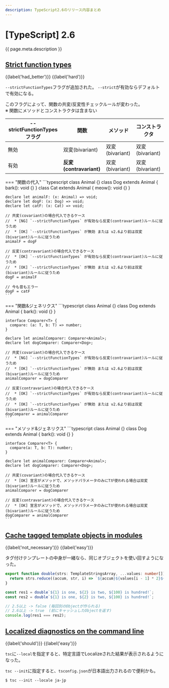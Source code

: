```yaml
---
description: TypeScript2.6のリリース内容まとめ
---
```


# [TypeScript] 2.6

{{ page.meta.description }}


## [Strict function types]

[Strict function types]: https://www.typescriptlang.org/docs/handbook/release-notes/typescript-2-6.html#strict-function-types

{{label('had_better')}} {{label('hard')}}

`--strictFunctionTypes`フラグが追加された。
`--strict`が有効ならデフォルトで有効になる。

このフラグによって、関数の共変/反変性チェックルールが変わった。  
※ 関数にメソッドとコンストラクタは含まない

| --strictFunctionTypes フラグ | 関数                    | メソッド        | コンストラクタ  |
| ------------------------------ | ----------------------- | --------------- | --------------- |
| 無効                           | 双変(bivariant)         | 双変(bivariant) | 双変(bivariant) |
| 有効                           | **反変(contravariant)** | 双変(bivariant) | 双変(bivariant) |

=== "関数の代入"
    ```typescript
    class Animal {}
    class Dog extends Animal {
        bark(): void {}
    }
    class Cat extends Animal {
        meow(): void {}
    }

    declare let animalF: (x: Animal) => void;
    declare let dogF: (x: Dog) => void;
    declare let catF: (x: Cat) => void;

    // 共変(covariant)の場合代入できるケース
    //  * [NG] `--strictFunctionTypes` が有効なら反変(contravariant)ルールに従うため
    //  * [OK] `--strictFunctionTypes` が無効 または v2.6より前は双変(bivariant)ルールに従うため
    animalF = dogF
    
    // 反変(contravariant)の場合代入できるケース
    //  * [OK] `--strictFunctionTypes` が有効なら反変(contravariant)ルールに従うため
    //  * [OK] `--strictFunctionTypes` が無効 または v2.6より前は双変(bivariant)ルールに従うため
    dogF = animalF
    
    // 今も昔もエラー
    dogF = catF
    ```

=== "関数&ジェネリクス"
    ```typescript
    class Animal {}
    class Dog extends Animal {
      bark(): void {}
    }

    interface Comparer<T> {
      compare: (a: T, b: T) => number;
    }

    declare let animalComparer: Comparer<Animal>;
    declare let dogComparer: Comparer<Dog>;

    // 共変(covariant)の場合代入できるケース
    //  * [NG] `--strictFunctionTypes` が有効なら反変(contravariant)ルールに従うため
    //  * [OK] `--strictFunctionTypes` が無効 または v2.6より前は双変(bivariant)ルールに従うため
    animalComparer = dogComparer

    // 反変(contravariant)の場合代入できるケース
    //  * [OK] `--strictFunctionTypes` が有効なら反変(contravariant)ルールに従うため
    //  * [OK] `--strictFunctionTypes` が無効 または v2.6より前は双変(bivariant)ルールに従うため
    dogComparer = animalComparer
    ```

=== "メソッド&ジェネリクス"
    ```typescript
    class Animal {}
    class Dog extends Animal {
      bark(): void {}
    }

    interface Comparer<T> {
      compare(a: T, b: T): number;
    }

    declare let animalComparer: Comparer<Animal>;
    declare let dogComparer: Comparer<Dog>;

    // 共変(covariant)の場合代入できるケース
    //  * [OK] 宣言がメソッドで、メソッドパラメータのみにTが使われる場合は双変(bivariant)ルールに従うため
    animalComparer = dogComparer

    // 反変(contravariant)の場合代入できるケース
    //  * [OK] 宣言がメソッドで、メソッドパラメータのみにTが使われる場合は双変(bivariant)ルールに従うため
    dogComparer = animalComparer
    ```


## [Cache tagged template objects in modules]

[Cache tagged template objects in modules]: https://www.typescriptlang.org/docs/handbook/release-notes/typescript-2-6.html#cache-tagged-template-objects-in-modules

{{label('not_necessary')}} {{label('easy')}}

タグ付けテンプレートの中身が一緒なら、同じオブジェクトを使い回すようになった。

```typescript
export function double(strs: TemplateStringsArray, ...values: number[]) {
  return strs.reduce((accum, str, i) => `${accum}${values[i - 1] * 2}${str}`);
}

const res1 = double`${1} is one, ${2} is two, ${100} is hundred!`;
const res2 = double`${1} is one, ${2} is two, ${100} is hundred!`;

// 2.5以上 -> false (毎回別のObjectが作られる)
// 2.6以上 -> true  (前にキャッシュしたObjectを返す)
console.log(res1 === res2);
```


## [Localized diagnostics on the command line]

[Localized diagnostics on the command line]: https://www.typescriptlang.org/docs/handbook/release-notes/typescript-2-6.html#cache-tagged-template-objects-in-modules

{{label('should')}} {{label('easy')}}

`tsc`に`--local`を指定すると、特定言語でLocalizeされた結果が表示されるようになった。

`tsc --init`に指定すると、`tsconfig.json`が日本語出力されるので便利かも。

```
$ tsc --init --locale ja-jp
```
